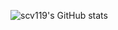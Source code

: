 ![scv119's GitHub stats](https://github-readme-stats.vercel.app/api?username=scv119&show_icons=true&theme=transparent)
